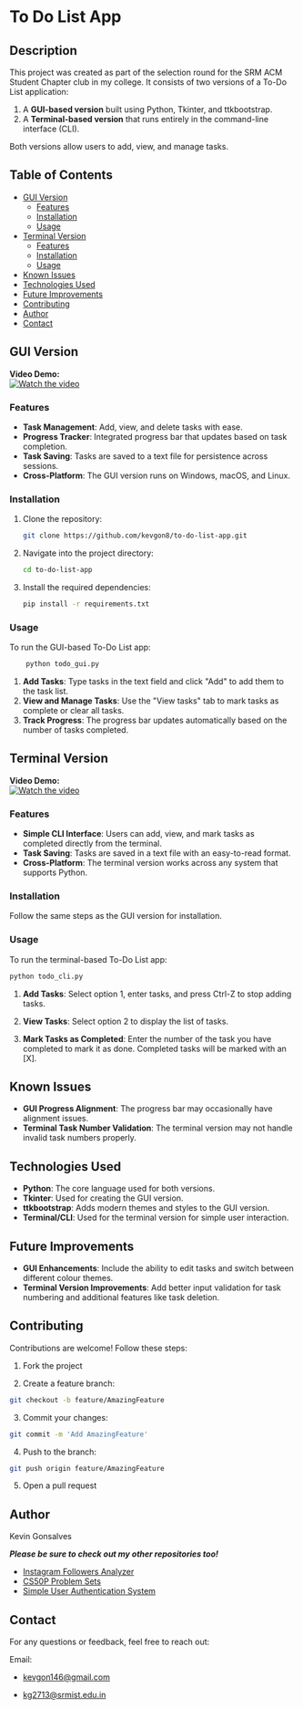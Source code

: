 # To Do List App

## Description
This project was created as part of the selection round for the SRM ACM Student Chapter club in my college. It consists of two versions of a To-Do List application:

1. A **GUI-based version** built using Python, Tkinter, and ttkbootstrap.
2. A **Terminal-based version** that runs entirely in the command-line interface (CLI).

Both versions allow users to add, view, and manage tasks.

## Table of Contents
- [GUI Version](#gui-version)
  - [Features](#features)
  - [Installation](#installation)
  - [Usage](#usage)
- [Terminal Version](#terminal-version)
  - [Features](#features-1)
  - [Installation](#installation-1)
  - [Usage](#usage-1)
- [Known Issues](#known-issues)
- [Technologies Used](#technologies-used)
- [Future Improvements](#future-improvements)
- [Contributing](#contributing)
- [Author](#author)
- [Contact](#contact)

## GUI Version
**Video Demo:**  
[![Watch the video](https://img.youtube.com/vi/LaeNEpqk-MU/hqdefault.jpg)](https://youtube.com/shorts/LaeNEpqk-MU?si=QmQNENuo0i36bH8Q)

### Features
- **Task Management**: Add, view, and delete tasks with ease.
- **Progress Tracker**: Integrated progress bar that updates based on task completion.
- **Task Saving**: Tasks are saved to a text file for persistence across sessions.
- **Cross-Platform**: The GUI version runs on Windows, macOS, and Linux.

### Installation
1. Clone the repository:
   ```bash
   git clone https://github.com/kevgon8/to-do-list-app.git
    ```
2. Navigate into the project directory:

    ```bash
    cd to-do-list-app
    ```

3. Install the required dependencies:

    ```bash
    pip install -r requirements.txt
    ```
### Usage
To run the GUI-based To-Do List app:
```bash
    python todo_gui.py
```

1. **Add Tasks**: Type tasks in the text field and click "Add" to add them to the task list.
2. **View and Manage Tasks**: Use the "View tasks" tab to mark tasks as complete or clear all tasks.
3. **Track Progress**: The progress bar updates automatically based on the number of tasks completed.

## Terminal Version
**Video Demo:**  
[![Watch the video](https://img.youtube.com/vi/q6q1k0nFOy4/hqdefault.jpg)](https://youtu.be/q6q1k0nFOy4)

### Features
- **Simple CLI Interface**: Users can add, view, and mark tasks as completed directly from the terminal.
- **Task Saving**: Tasks are saved in a text file with an easy-to-read format.
- **Cross-Platform**: The terminal version works across any system that supports Python.

### Installation
Follow the same steps as the GUI version for installation.

### Usage
To run the terminal-based To-Do List app:

```bash
python todo_cli.py
```
1. **Add Tasks**: Select option 1, enter tasks, and press Ctrl-Z to stop adding tasks.
2. **View Tasks**: Select option 2 to display the list of tasks.

3. **Mark Tasks as Completed**: Enter the number of the task you have completed to mark it as done. Completed tasks will be marked with an [X].

## Known Issues
- **GUI Progress Alignment**: The progress bar may occasionally have alignment issues.
- **Terminal Task Number Validation**: The terminal version may not handle invalid task numbers properly.

## Technologies Used
- **Python**: The core language used for both versions.
- **Tkinter**: Used for creating the GUI version.
- **ttkbootstrap**: Adds modern themes and styles to the GUI version.
- **Terminal/CLI**: Used for the terminal version for simple user interaction.

## Future Improvements
- **GUI Enhancements**: Include the ability to edit tasks and switch between different colour themes.
- **Terminal Version Improvements**: Add better input validation for task numbering and additional features like task deletion.

## Contributing
Contributions are welcome! Follow these steps:

1. Fork the project

2. Create a feature branch:
```bash
git checkout -b feature/AmazingFeature
```

3. Commit your changes:
```bash
git commit -m 'Add AmazingFeature'
```

4. Push to the branch:
```bash
git push origin feature/AmazingFeature
```

5. Open a pull request

## Author
Kevin Gonsalves

***Please be sure to check out my other repositories too!***
- [Instagram Followers Analyzer](https://github.com/kevgon8/Instagram-Follower-Analyzer)
- [CS50P Problem Sets](https://github.com/kevgon8/CS50P-Problem-Sets-Solutions)
- [Simple User Authentication System](https://github.com/kevgon8/User-Authentication-System)

## Contact
For any questions or feedback, feel free to reach out:

Email:
- kevgon146@gmail.com 

- kg2713@srmist.edu.in
